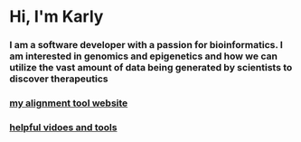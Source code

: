 # Hi, I'm Karly

### I am a software developer with a passion for bioinformatics. I am interested in genomics and epigenetics and how we can utilize the vast amount of data being generated by scientists to discover therapeutics

### [my alignment tool website](http://castle.root.bz/oligo/)

### [helpful vidoes and tools](https://ksindy.github.io/resources/)
